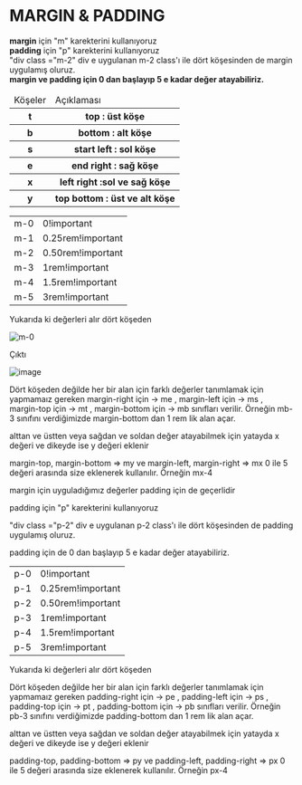 <h1> MARGIN & PADDING </h1>

**margin** için "m" karekterini kullanıyoruz<br>
**padding** için "p" karekterini kullanıyoruz <br>
"div class ="m-2" div e uygulanan m-2 class'ı ile dört köşesinden de margin uygulamış oluruz.<br>
**margin ve padding için 0 dan başlayıp 5 e kadar değer atayabiliriz.** 
	<table>
	  <thead>
		<tr>
		  <td>
			  Köşeler
		  </td>
		  <td>
			 Açıklaması
		</td>
		</tr>
	  </thead>
	  <tbody>
		<tr>
		  <th>
			t
		  </th>
		  <th>
			top : üst köşe
		  </th>
		</tr>
		<tr>
		  <th>
			b
		  </th>
		  <th>
			bottom : alt köşe
		  </th>
		</tr>
		<tr>
		  <th>
			s
		</th>
		<th>
		  start left : sol köşe 
		</th>
	   </tr>
	   <tr>
		<th>
		  e
		 </th>
		<th>
		  end right : sağ köşe
		  </th>
		</tr>
	   <tr>
		<th>
		  x
		 </th>
		<th>
		  left right :sol ve sağ köşe
		  </th>
		</tr>
	   <tr>
		<th>
		  y
		 </th>
		<th>
		  top bottom : üst ve alt köşe
		  </th>
		</tr>
	  </tbody>  
	</table>

<table> 
  <tr>
    <td> m-0</td> <td> 0!important </td>
   </tr>
   <tr>
    <td> m-1</td> <td> 0.25rem!important </td>
   </tr>
   <tr>
    <td> m-2</td> <td> 0.50rem!important </td>
   </tr>
   <tr>
    <td> m-3</td> <td> 1rem!important </td>
   </tr>
   <tr>
    <td> m-4</td> <td> 1.5rem!important </td>
   </tr>
   <tr>
    <td> m-5</td> <td> 3rem!important </td>
   </tr>
</table>
<p> Yukarıda ki değerleri alır dört köşeden </p> 

![m-0](https://user-images.githubusercontent.com/86782430/155860045-5cc3ca4b-67f8-4b85-a017-4801c77b470a.png)

<p> Çıktı </p>

![image](https://user-images.githubusercontent.com/86782430/155860093-2c025ab0-cba7-450f-bf94-6c400d822c93.png)

<p> Dört köşeden değilde her bir alan için farklı değerler tanımlamak için yapmamaız gereken margin-right için -> me , margin-left için -> ms , margin-top için -> mt , margin-bottom için -> mb sınıfları verilir. Örneğin mb-3 sınıfını verdiğimizde margin-bottom dan 1 rem lik alan açar. </p>

<p>alttan ve üstten veya sağdan ve soldan değer atayabilmek için yatayda x değeri  ve dikeyde ise y değeri eklenir</p>

<p>margin-top, margin-bottom => my ve margin-left, margin-right => mx 0 ile 5 değeri arasında size eklenerek kullanılır. Örneğin mx-4</p>

<p> margin için uyguladığımız değerler padding için de geçerlidir </p> 


<p> padding için "p" karekterini kullanıyoruz</p>
<p>"div class ="p-2" div e uygulanan p-2 class'ı ile dört köşesinden de padding uygulamış oluruz. </p> 
<p> padding için de 0 dan başlayıp 5 e kadar değer atayabiliriz. </p> 
<table> 
  <tr>
    <td> p-0</td> <td> 0!important </td>
   </tr>
   <tr>
    <td> p-1</td> <td> 0.25rem!important </td>
   </tr>
   <tr>
    <td> p-2</td> <td> 0.50rem!important </td>
   </tr>
   <tr>
    <td> p-3</td> <td> 1rem!important </td>
   </tr>
   <tr>
    <td> p-4</td> <td> 1.5rem!important </td>
   </tr>
   <tr>
    <td> p-5</td> <td> 3rem!important </td>
   </tr>
</table>
<p> Yukarıda ki değerleri alır dört köşeden </p> 

<p> Dört köşeden değilde her bir alan için farklı değerler tanımlamak için yapmamaız gereken padding-right için -> pe , padding-left için -> ps , padding-top için -> pt , padding-bottom için -> pb sınıfları verilir. Örneğin pb-3 sınıfını verdiğimizde padding-bottom dan 1 rem lik alan açar. </p>

<p>alttan ve üstten veya sağdan ve soldan değer atayabilmek için yatayda x değeri  ve dikeyde ise y değeri eklenir</p>

<p>padding-top, padding-bottom => py ve padding-left, padding-right => px 0 ile 5 değeri arasında size eklenerek kullanılır. Örneğin px-4</p>

